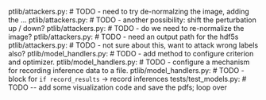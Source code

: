 ptlib/attackers.py:        # TODO - need to try de-normalzing the image, adding the ...
ptlib/attackers.py:        # TODO - another possibility: shift the perturbation up / down?
ptlib/attackers.py:        # TODO - do we need to re-normalize the image?
ptlib/attackers.py:        # TODO - need an output path for the hdf5s
ptlib/attackers.py:            # TODO - not sure about this, want to attack wrong labels also?
ptlib/model_handlers.py:        # TODO - add method to configure criterion and optimizer.
ptlib/model_handlers.py:        # TODO - configure a mechanism for recording inference data to a file.
ptlib/model_handlers.py:                # TODO - block for `if record_results` -> record inferences
tests/test_models.py:        # TODO -- add some visualization code and save the pdfs; loop over
